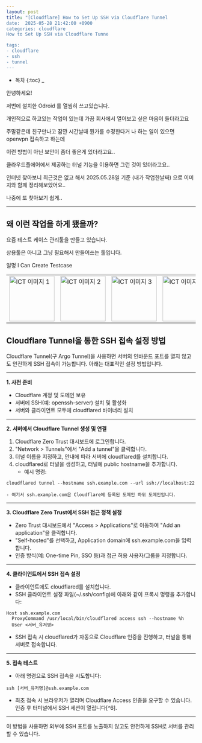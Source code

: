 ```yaml
---
layout: post
title: "[Cloudflare] How to Set Up SSH via Cloudflare Tunnel
date:  2025-05-28 21:42:00 +0900
categories: cloudflare
How to Set Up SSH via Cloudflare Tunne

tags:
- cloudflare
- ssh
- tunnel
---
```



* 목차
{:toc}
_

안녕하세요!

저번에 설치한 Odroid 를 열씸히 쓰고있습니다. 

개인적으로 하고있는 작업이 있는데  가끔 회사에서 열어보고 싶은 마음이 들더라고요 

주말같은데 친구만나고 잠깐 시간날때 뭔가를 수정한다거 나 하는 일이 있으면 openvpn 접속하고 하는데 

이런 방법이 아닌 보안이 좀더 좋은게 있더라고요.. 

클라우드플에어에서 제공하는 터널 기능을 이용하면 그런 것이 있더라고요..

인터넷 찾아보니 최근것은 없고 해서 2025.05.28일 기준 (내가 작업한날짜) 으로 이미지와 함께 정리해보았어요..

나중에 또 찾아보기 쉽게..

---

## 왜 이런 작업을 하게 됐을까?

요즘 테스트 케이스 관리툴을 만들고 있습니다. 

상용툴은 아니고 그냥 필요해서 만들어쓰는 툴입니다.

일명 I Can Create Testcase 

<table>
  <tr>
    <td><img src="/assets/images/2025-05-28/ict01.png" alt="ICT 이미지 1" width="120"></td>
    <td><img src="/assets/images/2025-05-28/ict02.png" alt="ICT 이미지 2" width="120"></td>
    <td><img src="/assets/images/2025-05-28/ict03.png" alt="ICT 이미지 3" width="120"></td>
    <td><img src="/assets/images/2025-05-28/ict04.png" alt="ICT 이미지 4" width="120"></td>
    <td><img src="/assets/images/2025-05-28/ict05.png" alt="ICT 이미지 5" width="120"></td>
  </tr>
</table>


## Cloudflare Tunnel을 통한 SSH 접속 설정 방법

Cloudflare Tunnel(구 Argo Tunnel)을 사용하면 서버의 인바운드 포트를 열지 않고도 안전하게 SSH 접속이 가능합니다. 아래는 대표적인 설정 방법입니다.

---

**1. 사전 준비**

- Cloudflare 계정 및 도메인 보유
- 서버에 SSH(예: openssh-server) 설치 및 활성화
- 서버와 클라이언트 모두에 cloudflared 바이너리 설치

---

**2. 서버에서 Cloudflare Tunnel 생성 및 연결**

1. Cloudflare Zero Trust 대시보드에 로그인합니다.
2. "Network > Tunnels"에서 "Add a tunnel"을 클릭합니다.
3. 터널 이름을 지정하고, 안내에 따라 서버에 cloudflared를 설치합니다.
4. cloudflared로 터널을 생성하고, 터널에 public hostname을 추가합니다.
    - 예시 명령:

```
cloudflared tunnel --hostname ssh.example.com --url ssh://localhost:22
```

    - 여기서 ssh.example.com은 Cloudflare에 등록된 도메인 하위 도메인입니다.

---

**3. Cloudflare Zero Trust에서 SSH 접근 정책 설정**

- Zero Trust 대시보드에서 "Access > Applications"로 이동하여 "Add an application"을 클릭합니다.
- "Self-hosted"를 선택하고, Application domain에 ssh.example.com을 입력합니다.
- 인증 방식(예: One-time Pin, SSO 등)과 접근 허용 사용자/그룹을 지정합니다.

---

**4. 클라이언트에서 SSH 접속 설정**

- 클라이언트에도 cloudflared를 설치합니다.
- SSH 클라이언트 설정 파일(~/.ssh/config)에 아래와 같이 프록시 명령을 추가합니다:

```
Host ssh.example.com
  ProxyCommand /usr/local/bin/cloudflared access ssh --hostname %h
  User <서버_유저명>
```

- SSH 접속 시 cloudflared가 자동으로 Cloudflare 인증을 진행하고, 터널을 통해 서버로 접속합니다.

---

**5. 접속 테스트**

- 아래 명령으로 SSH 접속을 시도합니다:

```
ssh [서버_유저명]@ssh.example.com
```

- 최초 접속 시 브라우저가 열리며 Cloudflare Access 인증을 요구할 수 있습니다. 인증 후 터미널에서 SSH 세션이 열립니다[^6].

---

이 방법을 사용하면 외부에 SSH 포트를 노출하지 않고도 안전하게 SSH로 서버를 관리할 수 있습니다.
